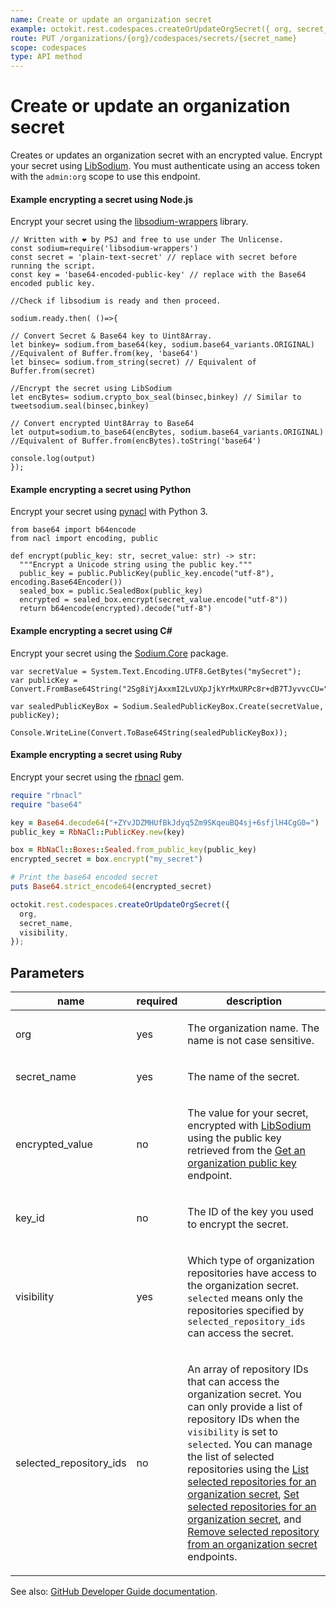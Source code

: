 ```yaml
---
name: Create or update an organization secret
example: octokit.rest.codespaces.createOrUpdateOrgSecret({ org, secret_name, visibility })
route: PUT /organizations/{org}/codespaces/secrets/{secret_name}
scope: codespaces
type: API method
---
```


# Create or update an organization secret

Creates or updates an organization secret with an encrypted value. Encrypt your secret using
[LibSodium](https://libsodium.gitbook.io/doc/bindings_for_other_languages). You must authenticate using an access
token with the `admin:org` scope to use this endpoint.

#### Example encrypting a secret using Node.js

Encrypt your secret using the [libsodium-wrappers](https://www.npmjs.com/package/libsodium-wrappers) library.

```
// Written with ❤️ by PSJ and free to use under The Unlicense.
const sodium=require('libsodium-wrappers')
const secret = 'plain-text-secret' // replace with secret before running the script.
const key = 'base64-encoded-public-key' // replace with the Base64 encoded public key.

//Check if libsodium is ready and then proceed.

sodium.ready.then( ()=>{

// Convert Secret & Base64 key to Uint8Array.
let binkey= sodium.from_base64(key, sodium.base64_variants.ORIGINAL) //Equivalent of Buffer.from(key, 'base64')
let binsec= sodium.from_string(secret) // Equivalent of Buffer.from(secret)

//Encrypt the secret using LibSodium
let encBytes= sodium.crypto_box_seal(binsec,binkey) // Similar to tweetsodium.seal(binsec,binkey)

// Convert encrypted Uint8Array to Base64
let output=sodium.to_base64(encBytes, sodium.base64_variants.ORIGINAL) //Equivalent of Buffer.from(encBytes).toString('base64')

console.log(output)
});
```

#### Example encrypting a secret using Python

Encrypt your secret using [pynacl](https://pynacl.readthedocs.io/en/latest/public/#nacl-public-sealedbox) with Python 3.

```
from base64 import b64encode
from nacl import encoding, public

def encrypt(public_key: str, secret_value: str) -> str:
  """Encrypt a Unicode string using the public key."""
  public_key = public.PublicKey(public_key.encode("utf-8"), encoding.Base64Encoder())
  sealed_box = public.SealedBox(public_key)
  encrypted = sealed_box.encrypt(secret_value.encode("utf-8"))
  return b64encode(encrypted).decode("utf-8")
```

#### Example encrypting a secret using C#

Encrypt your secret using the [Sodium.Core](https://www.nuget.org/packages/Sodium.Core/) package.

```
var secretValue = System.Text.Encoding.UTF8.GetBytes("mySecret");
var publicKey = Convert.FromBase64String("2Sg8iYjAxxmI2LvUXpJjkYrMxURPc8r+dB7TJyvvcCU=");

var sealedPublicKeyBox = Sodium.SealedPublicKeyBox.Create(secretValue, publicKey);

Console.WriteLine(Convert.ToBase64String(sealedPublicKeyBox));
```

#### Example encrypting a secret using Ruby

Encrypt your secret using the [rbnacl](https://github.com/RubyCrypto/rbnacl) gem.

```ruby
require "rbnacl"
require "base64"

key = Base64.decode64("+ZYvJDZMHUfBkJdyq5Zm9SKqeuBQ4sj+6sfjlH4CgG0=")
public_key = RbNaCl::PublicKey.new(key)

box = RbNaCl::Boxes::Sealed.from_public_key(public_key)
encrypted_secret = box.encrypt("my_secret")

# Print the base64 encoded secret
puts Base64.strict_encode64(encrypted_secret)
```

```js
octokit.rest.codespaces.createOrUpdateOrgSecret({
  org,
  secret_name,
  visibility,
});
```

## Parameters

<table>
  <thead>
    <tr>
      <th>name</th>
      <th>required</th>
      <th>description</th>
    </tr>
  </thead>
  <tbody>
    <tr><td>org</td><td>yes</td><td>

The organization name. The name is not case sensitive.

</td></tr>
<tr><td>secret_name</td><td>yes</td><td>

The name of the secret.

</td></tr>
<tr><td>encrypted_value</td><td>no</td><td>

The value for your secret, encrypted with [LibSodium](https://libsodium.gitbook.io/doc/bindings_for_other_languages) using the public key retrieved from the [Get an organization public key](https://docs.github.com/enterprise-cloud@latest//rest/reference/codespaces#get-an-organization-public-key) endpoint.

</td></tr>
<tr><td>key_id</td><td>no</td><td>

The ID of the key you used to encrypt the secret.

</td></tr>
<tr><td>visibility</td><td>yes</td><td>

Which type of organization repositories have access to the organization secret. `selected` means only the repositories specified by `selected_repository_ids` can access the secret.

</td></tr>
<tr><td>selected_repository_ids</td><td>no</td><td>

An array of repository IDs that can access the organization secret. You can only provide a list of repository IDs when the `visibility` is set to `selected`. You can manage the list of selected repositories using the [List selected repositories for an organization secret](https://docs.github.com/enterprise-cloud@latest//rest/reference/codespaces#list-selected-repositories-for-an-organization-secret), [Set selected repositories for an organization secret](https://docs.github.com/enterprise-cloud@latest//rest/reference/codespaces#set-selected-repositories-for-an-organization-secret), and [Remove selected repository from an organization secret](https://docs.github.com/enterprise-cloud@latest//rest/reference/codespaces#remove-selected-repository-from-an-organization-secret) endpoints.

</td></tr>
  </tbody>
</table>

See also: [GitHub Developer Guide documentation](https://docs.github.com/enterprise-cloud@latest//rest/reference/codespaces#create-or-update-an-organization-secret).
